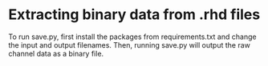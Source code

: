 # Extracting binary data from .rhd files 

To run save.py, first install the packages from requirements.txt and change the input and output filenames. Then, running save.py will output the raw channel data as a binary file.

